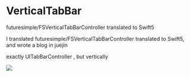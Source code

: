 # VerticalTabBar
futuresimple/FSVerticalTabBarController translated to Swift5




I translated futuresimple/FSVerticalTabBarController translated to Swift5, and wrote a blog in juejin


exactly UITabBarController , but vertically


![](https://github.com/coyingcat/VerticalTabBar/raw/master/src/one.png)

